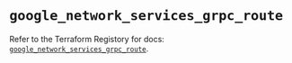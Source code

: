 # `google_network_services_grpc_route`

Refer to the Terraform Registory for docs: [`google_network_services_grpc_route`](https://registry.terraform.io/providers/hashicorp/google-beta/4.65.0/docs/resources/google_network_services_grpc_route).
